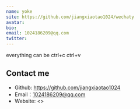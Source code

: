 ```yaml
---
name: yoke
site: https://github.com/jiangxiaotao1024/wechaty
avatar: 
bio: 
email: 1024186209@qq.com
twitter: 
---
```


everything can be ctrl+c ctrl+v

## Contact me

- Github: <https://github.com/jiangxiaotao1024>
- Email：<1024186209@qq.com>
- Website: <>
  
